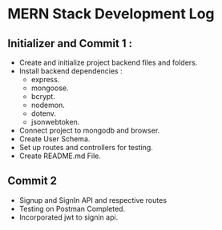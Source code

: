 # MERN Stack Development Log

## Initializer and Commit 1 :
*   Create and initialize project backend files and folders.
*   Install backend dependencies : 
    *   express.
    *   mongoose.
    *   bcrypt.
    *   nodemon.
    *   dotenv.
    *   jsonwebtoken.
*   Connect project to mongodb and browser.
*   Create User Schema.
*   Set up routes and controllers for testing.
*   Create README.md File.

## Commit 2
*   Signup and SignIn API and respective routes
*   Testing on Postman Completed.
*   Incorporated jwt to signin api.